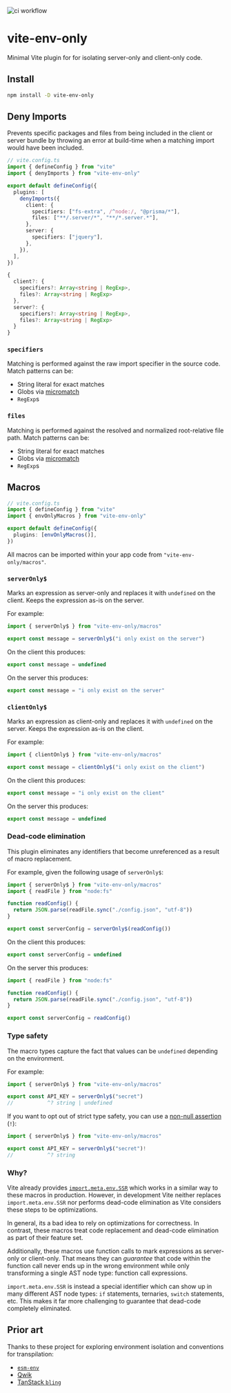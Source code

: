 ![ci workflow](https://github.com/pcattori/vite-env-only/actions/workflows/ci.yml/badge.svg)

# vite-env-only

Minimal Vite plugin for for isolating server-only and client-only code.

## Install

```sh
npm install -D vite-env-only
```

## Deny Imports

Prevents specific packages and files from being included in the client or server bundle
by throwing an error at build-time when a matching import would have been included.

```ts
// vite.config.ts
import { defineConfig } from "vite"
import { denyImports } from "vite-env-only"

export default defineConfig({
  plugins: [
    denyImports({
      client: {
        specifiers: ["fs-extra", /^node:/, "@prisma/*"],
        files: ["**/.server/*", "**/*.server.*"],
      },
      server: {
        specifiers: ["jquery"],
      },
    }),
  ],
})
```

```ts
{
  client?: {
    specifiers?: Array<string | RegExp>,
    files?: Array<string | RegExp>
  },
  server?: {
    specifiers?: Array<string | RegExp>,
    files?: Array<string | RegExp>
  }
}
```

### `specifiers`

Matching is performed against the raw import specifier in the source code.
Match patterns can be:

- String literal for exact matches
- Globs via [micromatch][micromatch]
- `RegExp`s

### `files`

Matching is performed against the resolved and normalized root-relative file path.
Match patterns can be:

- String literal for exact matches
- Globs via [micromatch][micromatch]
- `RegExp`s

## Macros

```ts
// vite.config.ts
import { defineConfig } from "vite"
import { envOnlyMacros } from "vite-env-only"

export default defineConfig({
  plugins: [envOnlyMacros()],
})
```

All macros can be imported within your app code from `"vite-env-only/macros"`.

### `serverOnly$`

Marks an expression as server-only and replaces it with `undefined` on the client.
Keeps the expression as-is on the server.

For example:

```ts
import { serverOnly$ } from "vite-env-only/macros"

export const message = serverOnly$("i only exist on the server")
```

On the client this produces:

```ts
export const message = undefined
```

On the server this produces:

```ts
export const message = "i only exist on the server"
```

### `clientOnly$`

Marks an expression as client-only and replaces it with `undefined` on the server.
Keeps the expression as-is on the client.

For example:

```ts
import { clientOnly$ } from "vite-env-only/macros"

export const message = clientOnly$("i only exist on the client")
```

On the client this produces:

```ts
export const message = "i only exist on the client"
```

On the server this produces:

```ts
export const message = undefined
```

### Dead-code elimination

This plugin eliminates any identifiers that become unreferenced as a result of macro replacement.

For example, given the following usage of `serverOnly$`:

```ts
import { serverOnly$ } from "vite-env-only/macros"
import { readFile } from "node:fs"

function readConfig() {
  return JSON.parse(readFile.sync("./config.json", "utf-8"))
}

export const serverConfig = serverOnly$(readConfig())
```

On the client this produces:

```ts
export const serverConfig = undefined
```

On the server this produces:

```ts
import { readFile } from "node:fs"

function readConfig() {
  return JSON.parse(readFile.sync("./config.json", "utf-8"))
}

export const serverConfig = readConfig()
```

### Type safety

The macro types capture the fact that values can be `undefined` depending on the environment.

For example:

```ts
import { serverOnly$ } from "vite-env-only/macros"

export const API_KEY = serverOnly$("secret")
//           ^? string | undefined
```

If you want to opt out of strict type safety, you can use a [non-null assertion][ts-non-null] (`!`):

```ts
import { serverOnly$ } from "vite-env-only/macros"

export const API_KEY = serverOnly$("secret")!
//           ^? string
```

### Why?

Vite already provides [`import.meta.env.SSR`][vite-env-vars] which works in a similar way to these macros in production.
However, in development Vite neither replaces `import.meta.env.SSR` nor performs dead-code elimination as Vite considers these steps to be optimizations.

In general, its a bad idea to rely on optimizations for correctness.
In contrast, these macros treat code replacement and dead-code elimination as part of their feature set.

Additionally, these macros use function calls to mark expressions as server-only or client-only.
That means they can _guarantee_ that code within the function call never ends up in the wrong environment while only transforming a single AST node type: function call expressions.

`import.meta.env.SSR` is instead a special identifier which can show up in many different AST node types: `if` statements, ternaries, `switch` statements, etc.
This makes it far more challenging to guarantee that dead-code completely eliminated.

## Prior art

Thanks to these project for exploring environment isolation and conventions for transpilation:

- [`esm-env`][esm-env]
- [Qwik][qwik]
- [TanStack `bling`][bling]

[vite-env-vars]: https://vitejs.dev/guide/env-and-mode#env-variables
[esm-env]: https://github.com/benmccann/esm-env
[qwik]: https://qwik.builder.io/
[bling]: https://github.com/TanStack/bling
[bling]: https://github.com/TanStack/bling
[ts-non-null]: https://www.typescriptlang.org/docs/handbook/2/everyday-types.html#non-null-assertion-operator-postfix-
[micromatch]: https://github.com/micromatch/micromatch
